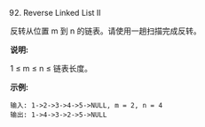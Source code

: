 92. Reverse Linked List II

反转从位置 m 到 n 的链表。请使用一趟扫描完成反转。

__说明:__ 

1 ≤ m ≤ n ≤ 链表长度。

__示例:__
```
输入: 1->2->3->4->5->NULL, m = 2, n = 4
输出: 1->4->3->2->5->NULL
```

